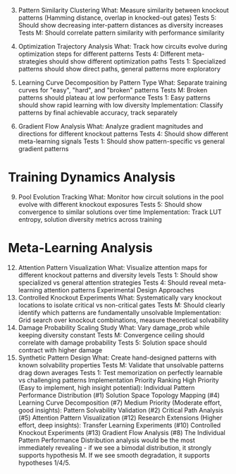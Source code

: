3. Pattern Similarity Clustering
   What: Measure similarity between knockout patterns (Hamming distance, overlap in knocked-out gates)
   Tests 5: Should show decreasing inter-pattern distances as diversity increases
   Tests M: Should correlate pattern similarity with performance similarity

6. Optimization Trajectory Analysis
   What: Track how circuits evolve during optimization steps for different patterns
   Tests 4: Different meta-strategies should show different optimization paths
   Tests 1: Specialized patterns should show direct paths, general patterns more exploratory

7. Learning Curve Decomposition by Pattern Type
   What: Separate training curves for "easy", "hard", and "broken" patterns
   Tests M: Broken patterns should plateau at low performance
   Tests 1: Easy patterns should show rapid learning with low diversity
   Implementation: Classify patterns by final achievable accuracy, track separately

8. Gradient Flow Analysis
   What: Analyze gradient magnitudes and directions for different knockout patterns
   Tests 4: Should show different meta-learning signals
   Tests 1: Should show pattern-specific vs general gradient patterns

# Training Dynamics Analysis

9. Pool Evolution Tracking
   What: Monitor how circuit solutions in the pool evolve with different knockout exposures
   Tests 5: Should show convergence to similar solutions over time
   Implementation: Track LUT entropy, solution diversity metrics across training

# Meta-Learning Analysis

12. Attention Pattern Visualization
    What: Visualize attention maps for different knockout patterns and diversity levels
    Tests 1: Should show specialized vs general attention strategies
    Tests 4: Should reveal meta-learning attention patterns
    Experimental Design Approaches
13. Controlled Knockout Experiments
    What: Systematically vary knockout locations to isolate critical vs non-critical gates
    Tests M: Should clearly identify which patterns are fundamentally unsolvable
    Implementation: Grid search over knockout combinations, measure theoretical solvability
14. Damage Probability Scaling Study
    What: Vary damage_prob while keeping diversity constant
    Tests M: Convergence ceiling should correlate with damage probability
    Tests 5: Solution space should contract with higher damage
15. Synthetic Pattern Design
    What: Create hand-designed patterns with known solvability properties
    Tests M: Validate that unsolvable patterns drag down averages
    Tests 1: Test memorization on perfectly learnable vs challenging patterns
    Implementation Priority Ranking
    High Priority (Easy to implement, high insight potential):
    Individual Pattern Performance Distribution (#1)
    Solution Space Topology Mapping (#4)
    Learning Curve Decomposition (#7)
    Medium Priority (Moderate effort, good insights):
    Pattern Solvability Validation (#2)
    Critical Path Analysis (#5)
    Attention Pattern Visualization (#12)
    Research Extensions (Higher effort, deep insights):
    Transfer Learning Experiments (#10)
    Controlled Knockout Experiments (#13)
    Gradient Flow Analysis (#8)
    The Individual Pattern Performance Distribution analysis would be the most immediately revealing - if we see a bimodal distribution, it strongly supports hypothesis M. If we see smooth degradation, it supports hypotheses 1/4/5.
